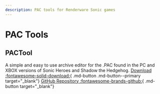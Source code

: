 ```yaml
---
description: PAC tools for Renderware Sonic games
---
```

# PAC Tools

## PACTool
A simple and easy to use archive editor for the .PAC found in the PC and XBOX versions of Sonic Heroes and Shadow the Hedgehog.
[Download :fontawesome-solid-download:](https://github.com/Sewer56/PACTool/releases){ .md-button .md-button--primary target="_blank"}
[GitHub Repository :fontawesome-brands-github:](https://github.com/Sewer56/PACTool){ .md-button target="_blank"}